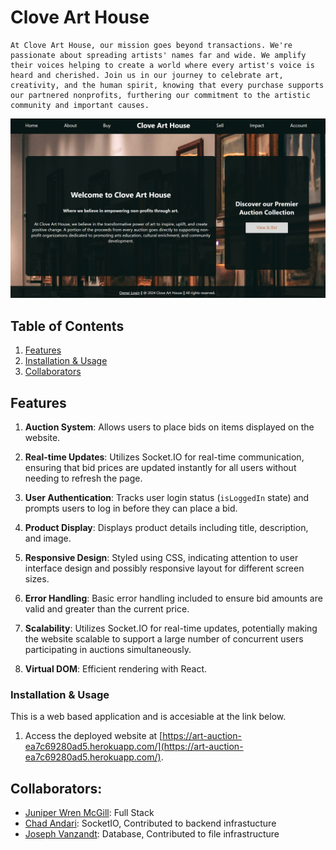# Clove Art House
    At Clove Art House, our mission goes beyond transactions. We're passionate about spreading artists' names far and wide. We amplify their voices helping to create a world where every artist's voice is heard and cherished. Join us in our journey to celebrate art, creativity, and the human spirit, knowing that every purchase supports our partnered nonprofits, furthering our commitment to the artistic community and important causes.

![Art Auction Site](./client/public/assets/img/final.png)

## Table of Contents
1. [Features](#features)
2. [Installation & Usage](#installation-and-usage)
3. [Collaborators](#collaborators)


## Features

1. **Auction System**: Allows users to place bids on items displayed on the website.

2. **Real-time Updates**: Utilizes Socket.IO for real-time communication, ensuring that bid prices are updated instantly for all users without needing to refresh the page.

3. **User Authentication**: Tracks user login status (`isLoggedIn` state) and prompts users to log in before they can place a bid.

4. **Product Display**: Displays product details including title, description, and image.

5. **Responsive Design**: Styled using CSS, indicating attention to user interface design and possibly responsive layout for different screen sizes.

6. **Error Handling**: Basic error handling included to ensure bid amounts are valid and greater than the current price.

7. **Scalability**: Utilizes Socket.IO for real-time updates, potentially making the website scalable to support a large number of concurrent users participating in auctions simultaneously.

8. **Virtual DOM**: Efficient rendering with React.


### Installation & Usage
This is a web based application and is accesiable at the link below. 

1. Access the deployed website at [https://art-auction-ea7c69280ad5.herokuapp.com/](https://art-auction-ea7c69280ad5.herokuapp.com/).

## Collaborators:
- [Juniper Wren McGill](https://github.com/JuniperWrenMcGill): Full Stack
- [Chad Andari](https://github.com/CodeClass0): SocketIO, Contributed to backend infrastucture 
- [Joseph Vanzandt](https://github.com/JosephVz): Database, Contributed to file infrastructure 